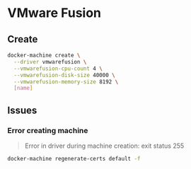 # VMware Fusion

## Create

```sh
docker-machine create \
  --driver vmwarefusion \
  --vmwarefusion-cpu-count 4 \
  --vmwarefusion-disk-size 40000 \
  --vmwarefusion-memory-size 8192 \
  [name]
```

## Issues

### Error creating machine

> Error in driver during machine creation: exit status 255

```sh
docker-machine regenerate-certs default -f
```
